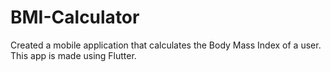 # BMI-Calculator
 Created a mobile application that calculates the Body Mass Index of a user. This app is made using Flutter.
